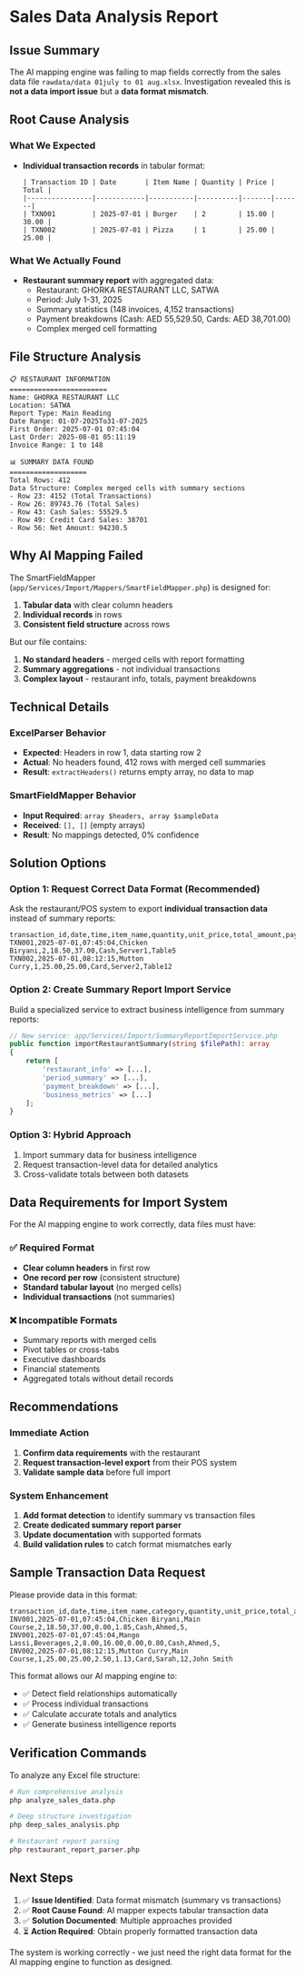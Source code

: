 # Sales Data Analysis Report

## Issue Summary

The AI mapping engine was failing to map fields correctly from the sales data file `rawdata/data 01july to 01 aug.xlsx`. Investigation revealed this is **not a data import issue** but a **data format mismatch**.

## Root Cause Analysis

### What We Expected
- **Individual transaction records** in tabular format:
  ```
  | Transaction ID | Date       | Item Name | Quantity | Price | Total |
  |----------------|------------|-----------|----------|-------|-------|
  | TXN001         | 2025-07-01 | Burger    | 2        | 15.00 | 30.00 |
  | TXN002         | 2025-07-01 | Pizza     | 1        | 25.00 | 25.00 |
  ```

### What We Actually Found
- **Restaurant summary report** with aggregated data:
  - Restaurant: GHORKA RESTAURANT LLC, SATWA
  - Period: July 1-31, 2025
  - Summary statistics (148 invoices, 4,152 transactions)
  - Payment breakdowns (Cash: AED 55,529.50, Cards: AED 38,701.00)
  - Complex merged cell formatting

## File Structure Analysis

```
📋 RESTAURANT INFORMATION
========================
Name: GHORKA RESTAURANT LLC
Location: SATWA  
Report Type: Main Reading
Date Range: 01-07-2025To31-07-2025
First Order: 2025-07-01 07:45:04
Last Order: 2025-08-01 05:11:19
Invoice Range: 1 to 148

📊 SUMMARY DATA FOUND
===================
Total Rows: 412
Data Structure: Complex merged cells with summary sections
- Row 23: 4152 (Total Transactions)
- Row 26: 89743.76 (Total Sales)
- Row 43: Cash Sales: 55529.5
- Row 49: Credit Card Sales: 38701
- Row 56: Net Amount: 94230.5
```

## Why AI Mapping Failed

The SmartFieldMapper (`app/Services/Import/Mappers/SmartFieldMapper.php`) is designed for:

1. **Tabular data** with clear column headers
2. **Individual records** in rows  
3. **Consistent field structure** across rows

But our file contains:

1. **No standard headers** - merged cells with report formatting
2. **Summary aggregations** - not individual transactions
3. **Complex layout** - restaurant info, totals, payment breakdowns

## Technical Details

### ExcelParser Behavior
- **Expected**: Headers in row 1, data starting row 2
- **Actual**: No headers found, 412 rows with merged cell summaries
- **Result**: `extractHeaders()` returns empty array, no data to map

### SmartFieldMapper Behavior  
- **Input Required**: `array $headers, array $sampleData` 
- **Received**: `[], []` (empty arrays)
- **Result**: No mappings detected, 0% confidence

## Solution Options

### Option 1: Request Correct Data Format (Recommended)
Ask the restaurant/POS system to export **individual transaction data** instead of summary reports:

```csv
transaction_id,date,time,item_name,quantity,unit_price,total_amount,payment_method,server,table
TXN001,2025-07-01,07:45:04,Chicken Biryani,2,18.50,37.00,Cash,Server1,Table5
TXN002,2025-07-01,08:12:15,Mutton Curry,1,25.00,25.00,Card,Server2,Table12
```

### Option 2: Create Summary Report Import Service
Build a specialized service to extract business intelligence from summary reports:

```php
// New service: app/Services/Import/SummaryReportImportService.php
public function importRestaurantSummary(string $filePath): array
{
    return [
        'restaurant_info' => [...],
        'period_summary' => [...], 
        'payment_breakdown' => [...],
        'business_metrics' => [...]
    ];
}
```

### Option 3: Hybrid Approach
1. Import summary data for business intelligence
2. Request transaction-level data for detailed analytics
3. Cross-validate totals between both datasets

## Data Requirements for Import System

For the AI mapping engine to work correctly, data files must have:

### ✅ Required Format
- **Clear column headers** in first row
- **One record per row** (consistent structure)  
- **Standard tabular layout** (no merged cells)
- **Individual transactions** (not summaries)

### ❌ Incompatible Formats
- Summary reports with merged cells
- Pivot tables or cross-tabs
- Executive dashboards
- Financial statements
- Aggregated totals without detail records

## Recommendations

### Immediate Action
1. **Confirm data requirements** with the restaurant
2. **Request transaction-level export** from their POS system
3. **Validate sample data** before full import

### System Enhancement
1. **Add format detection** to identify summary vs transaction files
2. **Create dedicated summary report parser**
3. **Update documentation** with supported formats
4. **Build validation rules** to catch format mismatches early

## Sample Transaction Data Request

Please provide data in this format:

```csv
transaction_id,date,time,item_name,category,quantity,unit_price,total_amount,discount,tax,payment_method,server_name,table_number,customer_name
INV001,2025-07-01,07:45:04,Chicken Biryani,Main Course,2,18.50,37.00,0.00,1.85,Cash,Ahmed,5,
INV001,2025-07-01,07:45:04,Mango Lassi,Beverages,2,8.00,16.00,0.00,0.80,Cash,Ahmed,5,
INV002,2025-07-01,08:12:15,Mutton Curry,Main Course,1,25.00,25.00,2.50,1.13,Card,Sarah,12,John Smith
```

This format allows our AI mapping engine to:
- ✅ Detect field relationships automatically  
- ✅ Process individual transactions
- ✅ Calculate accurate totals and analytics
- ✅ Generate business intelligence reports

## Verification Commands

To analyze any Excel file structure:

```bash
# Run comprehensive analysis
php analyze_sales_data.php

# Deep structure investigation  
php deep_sales_analysis.php

# Restaurant report parsing
php restaurant_report_parser.php
```

## Next Steps

1. ✅ **Issue Identified**: Data format mismatch (summary vs transactions)
2. ✅ **Root Cause Found**: AI mapper expects tabular transaction data
3. ✅ **Solution Documented**: Multiple approaches provided
4. ⏳ **Action Required**: Obtain properly formatted transaction data

The system is working correctly - we just need the right data format for the AI mapping engine to function as designed.